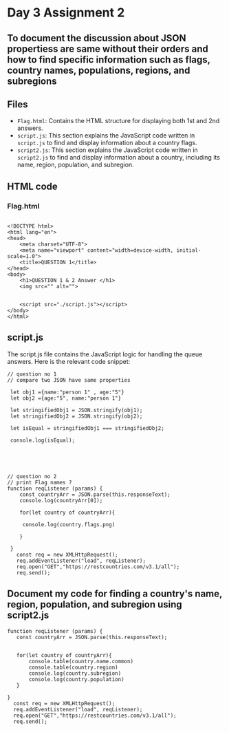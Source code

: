 # Day 3 Assignment 2
## To document the discussion about JSON propertiess are same without their orders and how to find specific information such as flags, country names, populations, regions, and subregions

## Files

- `Flag.html`: Contains the HTML structure for displaying both 1st and 2nd  answers.
- `script.js`: This section explains the JavaScript code written in `script.js` to find and display information about a country flags.
- `script2.js`: This section explains the JavaScript code written in `script2.js` to find and display information about a country, including its name, region, population, and subregion.


## HTML code 

### Flag.html
```
 
<!DOCTYPE html>
<html lang="en">
<head>
    <meta charset="UTF-8">
    <meta name="viewport" content="width=device-width, initial-scale=1.0">
    <title>QUESTION 1</title>
</head>
<body>
    <h1>QUESTION 1 & 2 Answer </h1>
    <img src="" alt="">

    
    <script src="./script.js"></script>
</body>
</html>
```
## script.js
The script.js file contains the JavaScript logic for handling the queue answers. Here is the relevant code snippet:

```
// question no 1 
// compare two JSON have same properties

 let obj1 ={name:"person 1" , age:"5"}
 let obj2 ={age:"5", name:"person 1"}

 let stringifiedObj1 = JSON.stringify(obj1);
 let stringifiedObj2 = JSON.stringify(obj2);
 
 let isEqual = stringifiedObj1 === stringifiedObj2;
 
 console.log(isEqual); 





// question no 2 
// print Flag names ?
function reqListener (params) {
    const countryArr = JSON.parse(this.responseText);
    console.log(countryArr[0]);
 
    for(let country of countryArr){

     console.log(country.flags.png)

    }  
  
 }
   const req = new XMLHttpRequest();
   req.addEventListener("load", reqListener);
   req.open("GET","https://restcountries.com/v3.1/all");
   req.send();
```
 ## Document my code for finding a country's name, region, population, and subregion using script2.js

 ```
function reqListener (params) {
    const countryArr = JSON.parse(this.responseText);

 
    for(let country of countryArr){
        console.table(country.name.common)
        console.table(country.region)
        console.log(country.subregion)
        console.log(country.population)
    }  
  
 }
   const req = new XMLHttpRequest();
   req.addEventListener("load", reqListener);
   req.open("GET","https://restcountries.com/v3.1/all");
   req.send();
```





